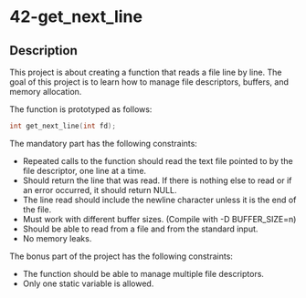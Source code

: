 # 42-get_next_line

## Description

This project is about creating a function that reads a file line by line. The goal of this project is to learn how to manage file descriptors, buffers, and memory allocation.

The function is prototyped as follows:
```c
int get_next_line(int fd);
```

The mandatory part has the following constraints:
- Repeated calls to the function should read the text file pointed to by the file descriptor, one line at a time.
- Should return the line that was read. If there is nothing else to read or if an error occurred, it should return NULL.
- The line read should include the newline character unless it is the end of the file.
- Must work with different buffer sizes. (Compile with -D BUFFER_SIZE=n)
- Should be able to read from a file and from the standard input.
- No memory leaks.

The bonus part of the project has the following constraints:
- The function should be able to manage multiple file descriptors.
- Only one static variable is allowed.
